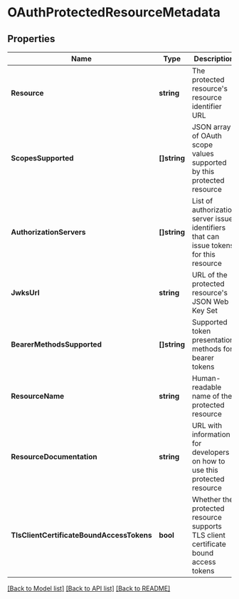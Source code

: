 # OAuthProtectedResourceMetadata

## Properties
Name | Type | Description | Notes
------------ | ------------- | ------------- | -------------
**Resource** | **string** | The protected resource&#x27;s resource identifier URL | [default to null]
**ScopesSupported** | **[]string** | JSON array of OAuth scope values supported by this protected resource | [optional] [default to null]
**AuthorizationServers** | **[]string** | List of authorization server issuer identifiers that can issue tokens for this resource | [optional] [default to null]
**JwksUrl** | **string** | URL of the protected resource&#x27;s JSON Web Key Set | [optional] [default to null]
**BearerMethodsSupported** | **[]string** | Supported token presentation methods for bearer tokens | [optional] [default to null]
**ResourceName** | **string** | Human-readable name of the protected resource | [optional] [default to null]
**ResourceDocumentation** | **string** | URL with information for developers on how to use this protected resource | [optional] [default to null]
**TlsClientCertificateBoundAccessTokens** | **bool** | Whether the protected resource supports TLS client certificate bound access tokens | [optional] [default to null]

[[Back to Model list]](../README.md#documentation-for-models) [[Back to API list]](../README.md#documentation-for-api-endpoints) [[Back to README]](../README.md)

